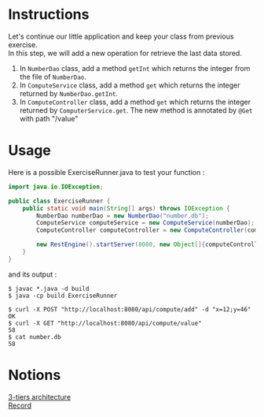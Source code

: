 # Instructions

Let's continue our little application and keep your class from previous exercise.  
In this step, we will add a new operation for retrieve the last data stored.

1. In `NumberDao` class, add a method `getInt` which returns the integer from the file of `NumberDao`.
2. In `ComputeService` class, add a method `get` which returns the integer returned by `NumberDao.getInt`.
3. In `ComputeController` class, add a method `get` which returns the integer returned by `ComputerService.get`. The new method is annotated by `@Get` with path "/value"

# Usage

Here is a possible ExerciseRunner.java to test your function :

```java
import java.io.IOException;

public class ExerciseRunner {
    public static void main(String[] args) throws IOException {
        NumberDao numberDao = new NumberDao("number.db");
        ComputeService computeService = new ComputeService(numberDao);
        ComputeController computeController = new ComputeController(computeService);

        new RestEngine().startServer(8080, new Object[]{computeController});
    }
}
```
          
and its output :
```shell
$ javac *.java -d build
$ java -cp build ExerciseRunner 

$ curl -X POST "http://localhost:8080/api/compute/add" -d "x=12;y=46"  
OK
$ curl -X GET "http://localhost:8080/api/compute/value"  
58
$ cat number.db
58
```

# Notions
[3-tiers architecture](https://fr.wikipedia.org/wiki/Architecture_trois_tiers)  
[Record](https://docs.oracle.com/en/java/javase/18/language/records.html)  


